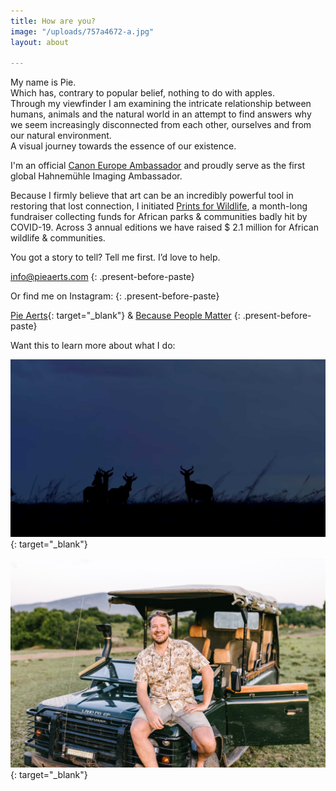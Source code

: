 ```yaml
---
title: How are you?
image: "/uploads/757a4672-a.jpg"
layout: about

---
```

<div><p>My name is Pie.<br />Which has, contrary to popular belief, nothing to do with apples.<br />Through my viewfinder I am examining the intricate relationship between humans, animals and the natural world in an attempt to find answers why we seem increasingly disconnected from each other, ourselves and from our natural environment.<br />A visual journey towards the essence of our existence.</p><p>I'm an official <a target="_blank" rel="noopener" href="https://www.canon-europe.com/pro/ambassadors/pie-aerts/">Canon Europe Ambassador</a> and proudly serve as the first global Hahnemühle Imaging Ambassador. </p><p>Because I firmly believe that art can be an incredibly powerful tool in restoring that lost connection, I initiated <a target="_blank" rel="noopener" href="https://www.printsforwildlife.org">Prints for Wildlife</a>, a month-long fundraiser collecting funds for African parks & communities badly hit by COVID-19. Across 3 annual editions we have raised $ 2.1 million for African wildlife & communities. </p><p>You got a story to tell? Tell me first. I’d love to help.</p></div>

[info@pieaerts.com](mailto:info@pieaerts.com)
{: .present-before-paste}

Or find me on Instagram:
{: .present-before-paste}

[Pie Aerts](https://www.instagram.com/pie_aerts/){: target="_blank"} & [Because People Matter](https://www.instagram.com/because.people.matter/)
{: .present-before-paste}

Want this to learn more about what I do:

[![Because People Matter](/uploads/youtube2.jpg)](https://www.youtube.com/watch?v=jBzQQHD_77s&t=5s){: target="_blank"}

[![Because People Matter](/uploads/757a4672-a.jpg)](https://www.youtube.com/watch?v=oJcbenttvIA&t=3s){: target="_blank"}